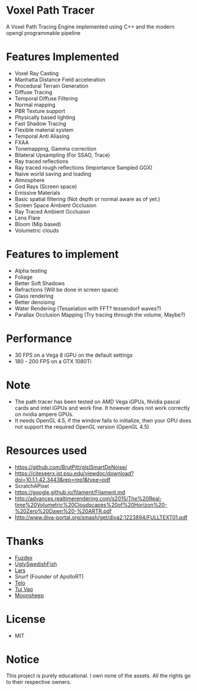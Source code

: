 # Voxel Path Tracer
A Voxel Path Tracing Engine implemented using C++ and the modern opengl programmable pipeline

# Features Implemented
- Voxel Ray Casting
- Manhatta Distance Field acceleration 
- Procedural Terrain Generation
- Diffuse Tracing 
- Temporal Diffuse Filtering
- Normal mapping
- PBR Texture support
- Physically based lighting
- Fast Shadow Tracing
- Flexible material system
- Temporal Anti Aliasing
- FXAA
- Tonemapping, Gamma correction
- Bilateral Upsampling (For SSAO, Trace)
- Ray traced reflections 
- Ray traced rough reflections (Importance Sampled GGX)
- Naive world saving and loading
- Atmosphere 
- God Rays (Screen space) 
- Emissive Materials
- Basic spatial filtering (Not depth or normal aware as of yet.)
- Screen Space Ambient Occlusion
- Ray Traced Ambient Occlusion
- Lens Flare
- Bloom (Mip based) 
- Volumetric clouds

# Features to implement
- Alpha testing
- Foliage
- Better Soft Shadows
- Refractions (Will be done in screen space)
- Glass rendering 
- Better denoising
- Water Rendering (Tesselation with FFT? tessendorf waves?)
- Parallax Occlusion Mapping (Try tracing through the volume, Maybe?)

# Performance

- 30 FPS on a Vega 8 iGPU on the default settings
- 180 - 200 FPS on a GTX 1080Ti

# Note
- The path tracer has been tested on AMD Vega iGPUs, Nvidia pascal cards and intel iGPUs and work fine. It however does not work correctly on nvidia ampere GPUs. 
- It needs OpenGL 4.5, if the window fails to initialize, then your GPU does not support the required OpenGL version (OpenGL 4.5) 

# Resources used
- https://github.com/BrutPitt/glslSmartDeNoise/
- https://citeseerx.ist.psu.edu/viewdoc/download?doi=10.1.1.42.3443&rep=rep1&type=pdf
- ScratchAPixel
- https://google.github.io/filament/Filament.md
- http://advances.realtimerendering.com/s2015/The%20Real-time%20Volumetric%20Cloudscapes%20of%20Horizon%20-%20Zero%20Dawn%20-%20ARTR.pdf
- http://www.diva-portal.org/smash/get/diva2:1223894/FULLTEXT01.pdf

# Thanks
- [Fuzdex](https://github.com/Shadax-stack)
- [UglySwedishFish](https://github.com/UglySwedishFish)
- [Lars](https://github.com/Ciwiel3/)
- Snurf (Founder of ApolloRT)
- [Telo](https://github.com/StormCreeper)
- [Tui Vao](https://github.com/Tui-Vao)
- [Moonsheep](https://github.com/jlagarespo)

# License
- MIT

# Notice
This project is purely educational. I own none of the assets. All the rights go to their respective owners.
